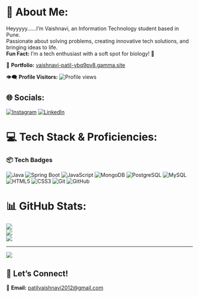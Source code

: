 # 💫 About Me:
Heyyyyy......I’m Vaishnavi, an Information Technology student based in Pune.  
Passionate about solving problems, creating innovative tech solutions, and bringing ideas to life.  
**Fun Fact:** I’m a tech enthusiast with a soft spot for biology! 🧬

🔗 **Portfolio:** [vaishnavi-patil-ybq9pv8.gamma.site](https://vaishnavi-patil-ybq9pv8.gamma.site)

👁‍🗨 **Profile Visitors:** ![Profile views](https://komarev.com/ghpvc/?username=vaish-navi12&label=Profile%20views&color=0e75b6&style=flat)




## 🌐 Socials:
[![Instagram](https://img.shields.io/badge/Instagram-%23E4405F.svg?logo=Instagram&logoColor=white)](https://instagram.com/mish_ti1224) 
[![LinkedIn](https://img.shields.io/badge/LinkedIn-%230077B5.svg?logo=linkedin&logoColor=white)](https://linkedin.com/in/vaishnavi-patil08) 

# 💻 Tech Stack & Proficiencies:
### 📦 Tech Badges
![Java](https://img.shields.io/badge/Java-%23ED8B00.svg?style=for-the-badge&logo=openjdk&logoColor=white)
![Spring Boot](https://img.shields.io/badge/Spring_Boot-%236DB33F.svg?style=for-the-badge&logo=spring-boot&logoColor=white)
![JavaScript](https://img.shields.io/badge/javascript-%23323330.svg?style=for-the-badge&logo=javascript&logoColor=%23F7DF1E)
![MongoDB](https://img.shields.io/badge/MongoDB-%2347A248.svg?style=for-the-badge&logo=mongodb&logoColor=white)
![PostgreSQL](https://img.shields.io/badge/PostgreSQL-%23336791.svg?style=for-the-badge&logo=postgresql&logoColor=white)
![MySQL](https://img.shields.io/badge/MySQL-%234479A1.svg?style=for-the-badge&logo=mysql&logoColor=white)
![HTML5](https://img.shields.io/badge/html5-%23E34F26.svg?style=for-the-badge&logo=html5&logoColor=white)
![CSS3](https://img.shields.io/badge/css3-%231572B6.svg?style=for-the-badge&logo=css3&logoColor=white)
![Git](https://img.shields.io/badge/git-%23F05033.svg?style=for-the-badge&logo=git&logoColor=white)
![GitHub](https://img.shields.io/badge/github-%23121011.svg?style=for-the-badge&logo=github&logoColor=white)
# 📊 GitHub Stats:
![](https://github-readme-stats.vercel.app/api?username=vaish-navi12&theme=merko&hide_border=false&include_all_commits=false&count_private=true)<br/>
![](https://github-readme-streak-stats.herokuapp.com/?user=vaish-navi12&theme=merko&hide_border=false)<br/>
![](https://github-readme-stats.vercel.app/api/top-langs/?username=vaish-navi12&theme=merko&hide_border=false&include_all_commits=false&count_private=true&layout=compact)

---

[![](https://visitcount.itsvg.in/api?id=vaish-navi12&icon=0&color=0)](https://visitcount.itsvg.in)

## 🤝 Let’s Connect!
📧 **Email:** patilvaishnavi2012@gmail.com  

<!-- Proudly created with GPRM ( https://gprm.itsvg.in ) -->

